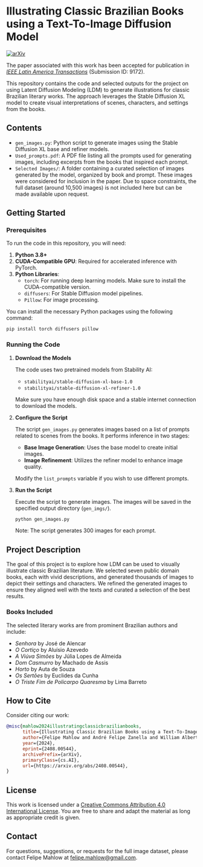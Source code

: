 # Illustrating Classic Brazilian Books using a Text-To-Image Diffusion Model

[![arXiv](https://img.shields.io/badge/arXiv-2408.00544-b31b1b.svg)](https://arxiv.org/abs/2408.00544)

The paper associated with this work has been accepted for publication in [*IEEE Latin America Transactions*](https://latamt.ieeer9.org/index.php/transactions) (Submission ID: 9172).

This repository contains the code and selected outputs for the project on using Latent Diffusion Modeling (LDM) to generate illustrations for classic Brazilian literary works. The approach leverages the Stable Diffusion XL model to create visual interpretations of scenes, characters, and settings from the books.

## Contents

- `gen_images.py`: Python script to generate images using the Stable Diffusion XL base and refiner models.
- `Used_prompts.pdf`: A PDF file listing all the prompts used for generating images, including excerpts from the books that inspired each prompt.
- `Selected Images/`: A folder containing a curated selection of images generated by the model, organized by book and prompt. These images were considered for inclusion in the paper. Due to space constraints, the full dataset (around 10,500 images) is not included here but can be made available upon request.

## Getting Started

### Prerequisites

To run the code in this repository, you will need:

1. **Python 3.8+**
2. **CUDA-Compatible GPU**: Required for accelerated inference with PyTorch.
3. **Python Libraries**:
   - `torch`: For running deep learning models. Make sure to install the CUDA-compatible version.
   - `diffusers`: For Stable Diffusion model pipelines.
   - `Pillow`: For image processing.

You can install the necessary Python packages using the following command:

```bash
pip install torch diffusers pillow
```

### Running the Code

1. **Download the Models**

   The code uses two pretrained models from Stability AI:
   - `stabilityai/stable-diffusion-xl-base-1.0`
   - `stabilityai/stable-diffusion-xl-refiner-1.0`

   Make sure you have enough disk space and a stable internet connection to download the models.

2. **Configure the Script**

   The script `gen_images.py` generates images based on a list of prompts related to scenes from the books. It performs inference in two stages:
   - **Base Image Generation**: Uses the base model to create initial images.
   - **Image Refinement**: Utilizes the refiner model to enhance image quality.

   Modify the `list_prompts` variable if you wish to use different prompts.

3. **Run the Script**

   Execute the script to generate images. The images will be saved in the specified output directory (`gen_imgs/`).

   ```bash
   python gen_images.py
   ```

   Note: The script generates 300 images for each prompt.

## Project Description

The goal of this project is to explore how LDM can be used to visually illustrate classic Brazilian literature. We selected seven public domain books, each with vivid descriptions, and generated thousands of images to depict their settings and characters. We refined the generated images to ensure they aligned well with the texts and curated a selection of the best results.

### Books Included

The selected literary works are from prominent Brazilian authors and include:
- *Senhora* by José de Alencar
- *O Cortiço* by Aluísio Azevedo
- *A Viúva Simões* by Júlia Lopes de Almeida
- *Dom Casmurro* by Machado de Assis
- *Horto* by Auta de Souza
- *Os Sertões* by Euclides da Cunha
- *O Triste Fim de Policarpo Quaresma* by Lima Barreto

## How to Cite

Consider citing our work:

```bibtex
@misc{mahlow2024illustratingclassicbrazilianbooks,
      title={Illustrating Classic Brazilian Books using a Text-To-Image Diffusion Model}, 
      author={Felipe Mahlow and André Felipe Zanella and William Alberto Cruz Castañeda and Regilene Aparecida Sarzi-Ribeiro},
      year={2024},
      eprint={2408.00544},
      archivePrefix={arXiv},
      primaryClass={cs.AI},
      url={https://arxiv.org/abs/2408.00544}, 
}
```

## License

This work is licensed under a [Creative Commons Attribution 4.0 International License](https://creativecommons.org/licenses/by/4.0/). You are free to share and adapt the material as long as appropriate credit is given.

## Contact

For questions, suggestions, or requests for the full image dataset, please contact Felipe Mahlow at [felipe.mahlow@gmail.com](mailto:felipe.mahlow@gmail.com).
